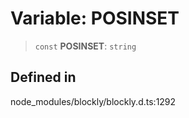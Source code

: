 # Variable: POSINSET

> `const` **POSINSET**: `string`

## Defined in

node_modules/blockly/blockly.d.ts:1292
